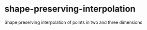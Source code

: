 shape-preserving-interpolation
==============================

Shape preserving interpolation of points in two and three dimensions
